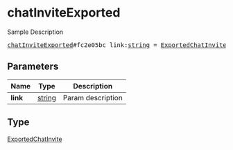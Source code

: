 # chatInviteExported

Sample Description

<pre>
<a href="../constructor/chatInviteExported.md">chatInviteExported</a>#fc2e05bc link:<a href="../type/string.md">string</a> = <a href="../type/ExportedChatInvite.md">ExportedChatInvite</a>;
</pre>

## Parameters

| Name | Type | Description |
|------|:----:|-------------|
| **link** | [string](../type/string.md) | Param description |

## Type

[ExportedChatInvite](../type/ExportedChatInvite.md)
